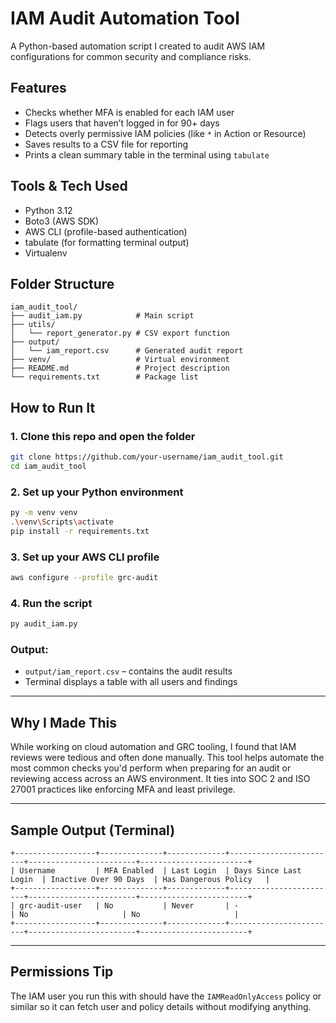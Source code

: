 # IAM Audit Automation Tool

A Python-based automation script I created to audit AWS IAM configurations for common security and compliance risks.

## Features
- Checks whether MFA is enabled for each IAM user
- Flags users that haven’t logged in for 90+ days
- Detects overly permissive IAM policies (like `*` in Action or Resource)
- Saves results to a CSV file for reporting
- Prints a clean summary table in the terminal using `tabulate`

## Tools & Tech Used
- Python 3.12
- Boto3 (AWS SDK)
- AWS CLI (profile-based authentication)
- tabulate (for formatting terminal output)
- Virtualenv

## Folder Structure

```
iam_audit_tool/
├── audit_iam.py            # Main script
├── utils/
│   └── report_generator.py # CSV export function
├── output/
│   └── iam_report.csv      # Generated audit report
├── venv/                   # Virtual environment
├── README.md               # Project description
└── requirements.txt        # Package list
```

## How to Run It

### 1. Clone this repo and open the folder
```bash
git clone https://github.com/your-username/iam_audit_tool.git
cd iam_audit_tool
```

### 2. Set up your Python environment
```bash
py -m venv venv
.\venv\Scripts\activate
pip install -r requirements.txt
```

### 3. Set up your AWS CLI profile
```bash
aws configure --profile grc-audit
```

### 4. Run the script
```bash
py audit_iam.py
```

### Output:
- `output/iam_report.csv` – contains the audit results
- Terminal displays a table with all users and findings

---

## Why I Made This

While working on cloud automation and GRC tooling, I found that IAM reviews were tedious and often done manually. This tool helps automate the most common checks you'd perform when preparing for an audit or reviewing access across an AWS environment. It ties into SOC 2 and ISO 27001 practices like enforcing MFA and least privilege.

---

## Sample Output (Terminal)

```
+------------------+--------------+-------------+------------------------+------------------------+------------------------+
| Username         | MFA Enabled  | Last Login  | Days Since Last Login  | Inactive Over 90 Days  | Has Dangerous Policy   |
+------------------+--------------+-------------+------------------------+------------------------+------------------------+
| grc-audit-user   | No           | Never       | -                      | No                     | No                     |
+------------------+--------------+-------------+------------------------+------------------------+------------------------+
```

---

## Permissions Tip

The IAM user you run this with should have the `IAMReadOnlyAccess` policy or similar so it can fetch user and policy details without modifying anything.